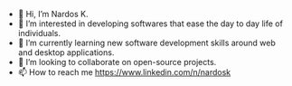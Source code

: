 - 👋 Hi, I’m Nardos K.
- 👀 I’m interested in developing softwares that ease the day to day life of individuals.
- 🌱 I’m currently learning new software development skills around web and desktop applications.
- 💞️ I’m looking to collaborate on open-source projects.
- 📫 How to reach me https://www.linkedin.com/n/nardosk

<!---
NardosK/NardosK is a ✨ special ✨ repository because its `README.md` (this file) appears on your GitHub profile.
You can click the Preview link to take a look at your changes.
--->
